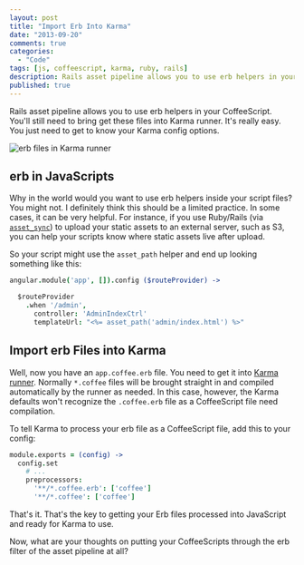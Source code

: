 ```yaml
---
layout: post
title: "Import Erb Into Karma"
date: "2013-09-20"
comments: true
categories:
  - "Code"
tags: [js, coffeescript, karma, ruby, rails]
description: Rails asset pipeline allows you to use erb helpers in your CoffeeScript.  You'll still need to bring get these files into Karma runner.
published: true
---
```


Rails asset pipeline allows you to use erb helpers in your CoffeeScript.  You'll still need to bring get these files into Karma runner.  It's really easy.  You just need to get to know your Karma config options.

![erb files in Karma runner](http://i.imgur.com/i5fJT6j.png)

<!--more-->

## erb in JavaScripts

Why in the world would you want to use erb helpers inside your script files?  You might not.  I definitely think this should be a limited practice.  In some cases, it can be very helpful.  For instance, if you use Ruby/Rails (via [`asset_sync`](https://github.com/rumblelabs/asset_sync)) to upload your static assets to an external server, such as S3, you can help your scripts know where static assets live after upload.

So your script might use the `asset_path` helper and end up looking something like this:

```coffeescript app.coffee.erb
angular.module('app', []).config ($routeProvider) ->

  $routeProvider
    .when '/admin',
      controller: 'AdminIndexCtrl'
      templateUrl: "<%= asset_path('admin/index.html') %>"
```

## Import erb Files into Karma

Well, now you have an `app.coffee.erb` file.  You need to get it into [Karma runner](http://karma-runner.github.io).  Normally `*.coffee` files will be brought straight in and compiled automatically by the runner as needed.  In this case, however, the Karma defaults won't recognize the `.coffee.erb` file as a CoffeeScript file need compilation.

To tell Karma to process your erb file as a CoffeeScript file, add this to your config:

```coffeescript karma.conf.coffee
module.exports = (config) ->
  config.set
    # ...
    preprocessors:
      '**/*.coffee.erb': ['coffee']
      '**/*.coffee': ['coffee']
```

That's it.  That's the key to getting your Erb files processed into JavaScript and ready for Karma to use.

Now, what are your thoughts on putting your CoffeeScripts through the erb filter of the asset pipeline at all?

